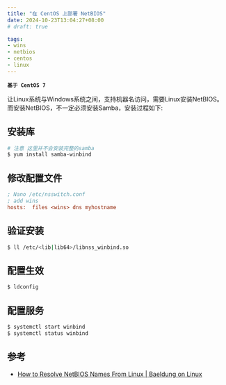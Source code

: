 ```yaml
---
title: "在 CentOS 上部署 NetBIOS"
date: 2024-10-23T13:04:27+08:00
# draft: true

tags:
- wins
- netbios
- centos
- linux
---
```


**`基于 CentOS 7`**

让Linux系统与Windows系统之间，支持机器名访问，需要Linux安装NetBIOS。
而安装NetBIOS，不一定必须安装Samba，安装过程如下:

## 安装库
```bash
# 注意 这里并不会安装完整的samba
$ yum install samba-winbind
```

## 修改配置文件
```ini
; Nano /etc/nsswitch.conf
; add wins
hosts:  files <wins> dns myhostname
```

## 验证安装
```bash
$ ll /etc/<lib|lib64>/libnss_winbind.so
```

## 配置生效
```bash
$ ldconfig
```

## 配置服务
```bash
$ systemctl start winbind
$ systemctl status winbind
```

## 参考
- [How to Resolve NetBIOS Names From Linux | Baeldung on Linux](https://www.baeldung.com/linux/netbios-resolve-names)